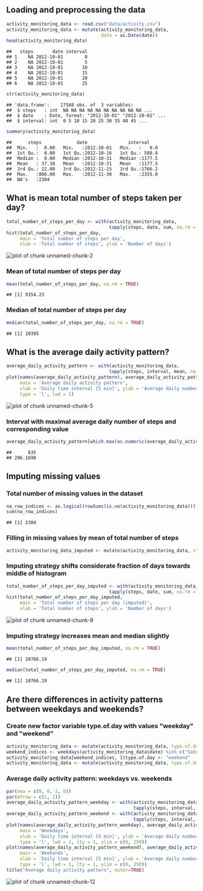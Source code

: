 


## Loading and preprocessing the data


```r
activity_monitoring_data <- read.csv("data/activity.csv")
activity_monitoring_data <- mutate(activity_monitoring_data, 
                                   date = as.Date(date))
head(activity_monitoring_data)
```

```
##   steps       date interval
## 1    NA 2012-10-01        0
## 2    NA 2012-10-01        5
## 3    NA 2012-10-01       10
## 4    NA 2012-10-01       15
## 5    NA 2012-10-01       20
## 6    NA 2012-10-01       25
```

```r
str(activity_monitoring_data)
```

```
## 'data.frame':	17568 obs. of  3 variables:
##  $ steps   : int  NA NA NA NA NA NA NA NA NA NA ...
##  $ date    : Date, format: "2012-10-01" "2012-10-01" ...
##  $ interval: int  0 5 10 15 20 25 30 35 40 45 ...
```

```r
summary(activity_monitoring_data)
```

```
##      steps             date               interval     
##  Min.   :  0.00   Min.   :2012-10-01   Min.   :   0.0  
##  1st Qu.:  0.00   1st Qu.:2012-10-16   1st Qu.: 588.8  
##  Median :  0.00   Median :2012-10-31   Median :1177.5  
##  Mean   : 37.38   Mean   :2012-10-31   Mean   :1177.5  
##  3rd Qu.: 12.00   3rd Qu.:2012-11-15   3rd Qu.:1766.2  
##  Max.   :806.00   Max.   :2012-11-30   Max.   :2355.0  
##  NA's   :2304
```

## What is mean total number of steps taken per day?


```r
total_number_of_steps_per_day <- with(activity_monitoring_data, 
                                      tapply(steps, date, sum, na.rm = TRUE))
hist(total_number_of_steps_per_day, 
     main = 'Total number of steps per day', 
     xlab = 'Total number of steps', ylab = 'Number of days')
```

![plot of chunk unnamed-chunk-2](figure/unnamed-chunk-2-1.png)

### Mean of total number of steps per day


```r
mean(total_number_of_steps_per_day, na.rm = TRUE)
```

```
## [1] 9354.23
```

### Median of total number of steps per day


```r
median(total_number_of_steps_per_day, na.rm = TRUE)
```

```
## [1] 10395
```

## What is the average daily activity pattern?


```r
average_daily_activity_pattern <- with(activity_monitoring_data, 
                                      tapply(steps, interval, mean, na.rm = TRUE))
plot(names(average_daily_activity_pattern), average_daily_activity_pattern, 
     main = 'Average daily activity pattern', 
     xlab = 'Daily time interval [5 min]', ylab = 'Average daily number of steps', 
     type = 'l', lwd = 1)
```

![plot of chunk unnamed-chunk-5](figure/unnamed-chunk-5-1.png)

### Interval with maximal average daily number of steps and corresponding value


```r
average_daily_activity_pattern[which.max(as.numeric(average_daily_activity_pattern))]
```

```
##      835 
## 206.1698
```

## Imputing missing values

### Total number of missing values in the dataset


```r
na_row_indices <- as.logical(rowSums(is.na(activity_monitoring_data)))
sum(na_row_indices)
```

```
## [1] 2304
```

### Filling in missing values by mean of total number of steps


```r
activity_monitoring_data_imputed <- mutate(activity_monitoring_data, steps = impute(steps, mean))
```

### Imputing strategy shifts considerate fraction of days towards middle of histogram


```r
total_number_of_steps_per_day_imputed <- with(activity_monitoring_data_imputed, 
                                      tapply(steps, date, sum, na.rm = TRUE))
hist(total_number_of_steps_per_day_imputed, 
     main = 'Total number of steps per day (imputed)', 
     xlab = 'Total number of steps', ylab = 'Number of days')
```

![plot of chunk unnamed-chunk-9](figure/unnamed-chunk-9-1.png)

### Imputing strategy increases mean and median slightly


```r
mean(total_number_of_steps_per_day_imputed, na.rm = TRUE)
```

```
## [1] 10766.19
```

```r
median(total_number_of_steps_per_day_imputed, na.rm = TRUE)
```

```
## [1] 10766.19
```

## Are there differences in activity patterns between weekdays and weekends?

### Create new factor variable type.of.day with values "weekday" and "weekend"


```r
activity_monitoring_data <- mutate(activity_monitoring_data, type.of.day = "weekday")
weekend_indices <- weekdays(activity_monitoring_data$date) %in% c("Saturday", "Sunday")
activity_monitoring_data[weekend_indices, ]$type.of.day <- "weekend"
activity_monitoring_data <- mutate(activity_monitoring_data, type.of.day = as.factor(type.of.day))
```

### Average daily activity pattern: weekdays vs. weekends


```r
par(oma = c(0, 0, 2, 0))
par(mfrow = c(1, 2))
average_daily_activity_pattern_weekday <- with(activity_monitoring_data[activity_monitoring_data$type.of.day == "weekday", ], 
                                               tapply(steps, interval, mean, na.rm = TRUE))
average_daily_activity_pattern_weekend <- with(activity_monitoring_data[activity_monitoring_data$type.of.day == "weekend", ], 
                                               tapply(steps, interval, mean, na.rm = TRUE))
plot(names(average_daily_activity_pattern_weekday), average_daily_activity_pattern_weekday, 
     main = 'Weekdays', 
     xlab = 'Daily time interval [5 min]', ylab = 'Average daily number of steps', 
     type = 'l', lwd = 1, lty = 1, ylim = c(0, 250))
plot(names(average_daily_activity_pattern_weekend), average_daily_activity_pattern_weekend, 
     main = 'Weekends', 
     xlab = 'Daily time interval [5 min]', ylab = 'Average daily number of steps', 
     type = 'l', lwd = 1, lty = 1, ylim = c(0, 250))
title("Average daily activity pattern", outer=TRUE)
```

![plot of chunk unnamed-chunk-12](figure/unnamed-chunk-12-1.png)
